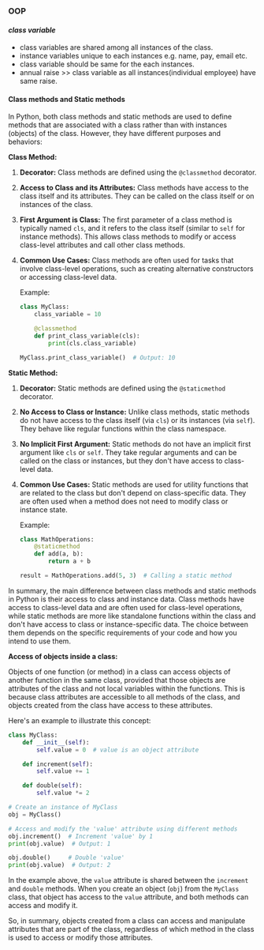 ### OOP
#### *class variable*
* class variables are shared among all instances of the class.
* instance variables unique to each instances e.g. name, pay, email etc.
* class variable should be same for the each instances.
* annual raise >> class variable as all instances(individual employee) have same raise.
#### Class methods and Static methods

In Python, both class methods and static methods are used to define methods that are associated with a class rather than with instances (objects) of the class. However, they have different purposes and behaviors:

**Class Method:**

1. **Decorator:** Class methods are defined using the `@classmethod` decorator.

2. **Access to Class and its Attributes:** Class methods have access to the class itself and its attributes. They can be called on the class itself or on instances of the class.

3. **First Argument is Class:** The first parameter of a class method is typically named `cls`, and it refers to the class itself (similar to `self` for instance methods). This allows class methods to modify or access class-level attributes and call other class methods.

4. **Common Use Cases:** Class methods are often used for tasks that involve class-level operations, such as creating alternative constructors or accessing class-level data.

   Example:
   ```python
   class MyClass:
       class_variable = 10

       @classmethod
       def print_class_variable(cls):
           print(cls.class_variable)

   MyClass.print_class_variable()  # Output: 10
   ```

**Static Method:**

1. **Decorator:** Static methods are defined using the `@staticmethod` decorator.

2. **No Access to Class or Instance:** Unlike class methods, static methods do not have access to the class itself (via `cls`) or its instances (via `self`). They behave like regular functions within the class namespace.

3. **No Implicit First Argument:** Static methods do not have an implicit first argument like `cls` or `self`. They take regular arguments and can be called on the class or instances, but they don't have access to class-level data.

4. **Common Use Cases:** Static methods are used for utility functions that are related to the class but don't depend on class-specific data. They are often used when a method does not need to modify class or instance state.

   Example:
   ```python
   class MathOperations:
       @staticmethod
       def add(a, b):
           return a + b

   result = MathOperations.add(5, 3)  # Calling a static method
   ```

In summary, the main difference between class methods and static methods in Python is their access to class and instance data. Class methods have access to class-level data and are often used for class-level operations, while static methods are more like standalone functions within the class and don't have access to class or instance-specific data. The choice between them depends on the specific requirements of your code and how you intend to use them.

**Access of objects inside a class:**

Objects of one function (or method) in a class can access objects of another function in the same class, provided that those objects are attributes of the class and not local variables within the functions. This is because class attributes are accessible to all methods of the class, and objects created from the class have access to these attributes.

Here's an example to illustrate this concept:

```python
class MyClass:
    def __init__(self):
        self.value = 0  # value is an object attribute

    def increment(self):
        self.value += 1

    def double(self):
        self.value *= 2

# Create an instance of MyClass
obj = MyClass()

# Access and modify the 'value' attribute using different methods
obj.increment()  # Increment 'value' by 1
print(obj.value)  # Output: 1

obj.double()     # Double 'value'
print(obj.value)  # Output: 2
```

In the example above, the `value` attribute is shared between the `increment` and `double` methods. When you create an object (`obj`) from the `MyClass` class, that object has access to the `value` attribute, and both methods can access and modify it.

So, in summary, objects created from a class can access and manipulate attributes that are part of the class, regardless of which method in the class is used to access or modify those attributes.
